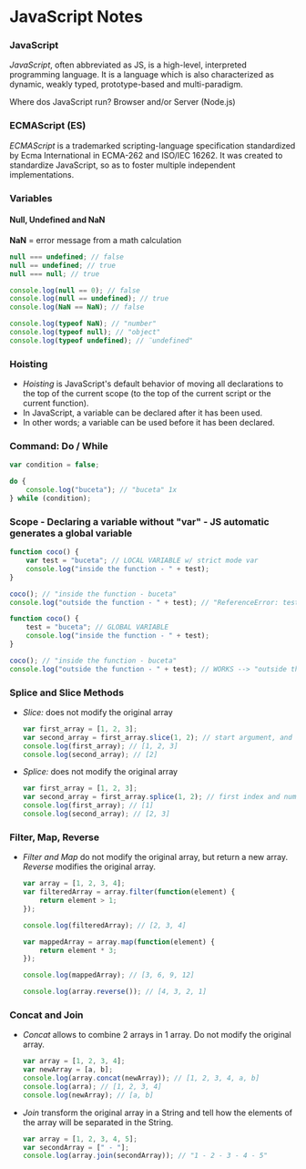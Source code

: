 # JavaScript Notes

### JavaScript

_JavaScript_, often abbreviated as JS, is a high-level, interpreted programming language. It is a language which is also characterized as dynamic, weakly typed, prototype-based and multi-paradigm.

Where dos JavaScript run? Browser and/or Server (Node.js)

### ECMAScript (ES)

_ECMAScript_ is a trademarked scripting-language specification standardized by Ecma International in ECMA-262 and ISO/IEC 16262. It was created to standardize JavaScript, so as to foster multiple independent implementations.

### Variables

#### Null, Undefined and NaN

**NaN** = error message from a math calculation

```javascript
null === undefined; // false
null == undefined; // true
null === null; // true

console.log(null == 0); // false
console.log(null == undefined); // true
console.log(NaN == NaN); // false

console.log(typeof NaN); // "number"
console.log(typeof null); // "object"
console.log(typeof undefined); // ¨undefined"
```

### Hoisting

-   _Hoisting_ is JavaScript's default behavior of moving all declarations to the top of the current scope (to the top of the current script or the current function).
-   In JavaScript, a variable can be declared after it has been used.
-   In other words; a variable can be used before it has been declared.

### Command: Do / While

```javascript
var condition = false;

do {
    console.log("buceta"); // "buceta" 1x
} while (condition);
```

### Scope - Declaring a variable without "var" - JS automatic generates a global variable

```javascript
function coco() {
    var test = "buceta"; // LOCAL VARIABLE w/ strict mode var
    console.log("inside the function - " + test);
}

coco(); // "inside the function - buceta"
console.log("outside the function - " + test); // "ReferenceError: test is not defined
```

```javascript
function coco() {
    test = "buceta"; // GLOBAL VARIABLE
    console.log("inside the function - " + test);
}

coco(); // "inside the function - buceta"
console.log("outside the function - " + test); // WORKS --> "outside the function - buceta"
```

### Splice and Slice Methods

-   _Slice:_ does not modify the original array

    ```javascript
    var first_array = [1, 2, 3];
    var second_array = first_array.slice(1, 2); // start argument, and ends at (but does not include)
    console.log(first_array); // [1, 2, 3]
    console.log(second_array); // [2]
    ```

-   _Splice:_ does not modify the original array

    ```javascript
    var first_array = [1, 2, 3];
    var second_array = first_array.splice(1, 2); // first index and number of elements
    console.log(first_array); // [1]
    console.log(second_array); // [2, 3]
    ```

### Filter, Map, Reverse

-   _Filter and Map_ do not modify the original array, but return a new array. _Reverse_ modifies the original array.

    ```javascript
    var array = [1, 2, 3, 4];
    var filteredArray = array.filter(function(element) {
        return element > 1;
    });

    console.log(filteredArray); // [2, 3, 4]

    var mappedArray = array.map(function(element) {
        return element * 3;
    });

    console.log(mappedArray); // [3, 6, 9, 12]

    console.log(array.reverse()); // [4, 3, 2, 1]
    ```

### Concat and Join

-   _Concat_ allows to combine 2 arrays in 1 array. Do not modify the original array.

    ```javascript
    var array = [1, 2, 3, 4];
    var newArray = [a, b];
    console.log(array.concat(newArray)); // [1, 2, 3, 4, a, b]
    console.log(arra); // [1, 2, 3, 4]
    console.log(newArray); // [a, b]
    ```

-   _Join_ transform the original array in a String and tell how the elements of the array will be separated in the String.

    ```javascript
    var array = [1, 2, 3, 4, 5];
    var secondArray = [" - "];
    console.log(array.join(secondArray)); // "1 - 2 - 3 - 4 - 5"
    ```
